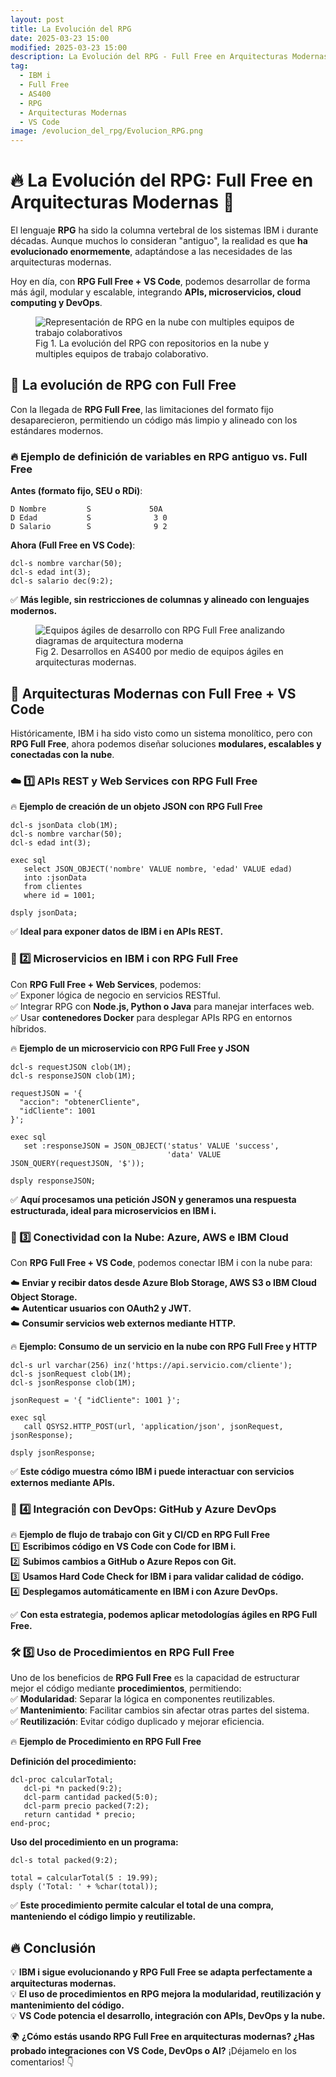 ```yaml
---
layout: post
title: La Evolución del RPG
date: 2025-03-23 15:00
modified: 2025-03-23 15:00
description: La Evolución del RPG - Full Free en Arquitecturas Modernas
tag:
  - IBM i
  - Full Free
  - AS400
  - RPG
  - Arquitecturas Modernas
  - VS Code
image: /evolucion_del_rpg/Evolucion_RPG.png
---
```


# 🔥 La Evolución del RPG: Full Free en Arquitecturas Modernas 🚀  

El lenguaje **RPG** ha sido la columna vertebral de los sistemas IBM i durante décadas. Aunque muchos lo consideran "antiguo", la realidad es que **ha evolucionado enormemente**, adaptándose a las necesidades de las arquitecturas modernas.  

Hoy en día, con **RPG Full Free + VS Code**, podemos desarrollar de forma más ágil, modular y escalable, integrando **APIs, microservicios, cloud computing y DevOps**.  

<figure>
<img src="./Crecimiento_RPG.png" alt="Representación de RPG en la nube con multiples equipos de trabajo colaborativos">
<figcaption>Fig 1. La evolución del RPG con repositorios en la nube y multiples equipos de trabajo colaborativo.</figcaption>
</figure>

## 🔹 La evolución de RPG con Full Free  

Con la llegada de **RPG Full Free**, las limitaciones del formato fijo desaparecieron, permitiendo un código más limpio y alineado con los estándares modernos.  

### 🔥 Ejemplo de definición de variables en RPG antiguo vs. Full Free  

**Antes (formato fijo, SEU o RDi)**:  
```rpg
D Nombre         S             50A
D Edad           S              3 0
D Salario        S              9 2
```

**Ahora (Full Free en VS Code)**:  
```rpg
dcl-s nombre varchar(50);
dcl-s edad int(3);
dcl-s salario dec(9:2);
```
✅ **Más legible, sin restricciones de columnas y alineado con lenguajes modernos.**  

<figure>
<img src="./Arquitectura_RPG.png" alt="Equipos ágiles de desarrollo con RPG Full Free analizando diagramas de arquitectura moderna">
<figcaption>Fig 2. Desarrollos en AS400 por medio de equipos ágiles en arquitecturas modernas.</figcaption>
</figure>

## 🔹 Arquitecturas Modernas con Full Free + VS Code  

Históricamente, IBM i ha sido visto como un sistema monolítico, pero con **RPG Full Free**, ahora podemos diseñar soluciones **modulares, escalables y conectadas con la nube**.  

### ☁️ 1️⃣ APIs REST y Web Services con RPG Full Free  

🔥 **Ejemplo de creación de un objeto JSON con RPG Full Free**  
```rpg
dcl-s jsonData clob(1M);
dcl-s nombre varchar(50);
dcl-s edad int(3);

exec sql
   select JSON_OBJECT('nombre' VALUE nombre, 'edad' VALUE edad)
   into :jsonData
   from clientes
   where id = 1001;

dsply jsonData;
```
✅ **Ideal para exponer datos de IBM i en APIs REST.**  


### 🔗 2️⃣ Microservicios en IBM i con RPG Full Free  

Con **RPG Full Free + Web Services**, podemos:  
✅ Exponer lógica de negocio en servicios RESTful.  
✅ Integrar RPG con **Node.js, Python o Java** para manejar interfaces web.  
✅ Usar **contenedores Docker** para desplegar APIs RPG en entornos híbridos.  

🔥 **Ejemplo de un microservicio con RPG Full Free y JSON**  
```rpg
dcl-s requestJSON clob(1M);
dcl-s responseJSON clob(1M);

requestJSON = '{
  "accion": "obtenerCliente",
  "idCliente": 1001
}';

exec sql
   set :responseJSON = JSON_OBJECT('status' VALUE 'success',
                                   'data' VALUE JSON_QUERY(requestJSON, '$'));

dsply responseJSON;
```
✅ **Aquí procesamos una petición JSON y generamos una respuesta estructurada, ideal para microservicios en IBM i.**  


### 📡 3️⃣ Conectividad con la Nube: Azure, AWS e IBM Cloud  

Con **RPG Full Free + VS Code**, podemos conectar IBM i con la nube para:  

☁️ **Enviar y recibir datos desde Azure Blob Storage, AWS S3 o IBM Cloud Object Storage.**  
☁️ **Autenticar usuarios con OAuth2 y JWT.**  
☁️ **Consumir servicios web externos mediante HTTP.**  

🔥 **Ejemplo: Consumo de un servicio en la nube con RPG Full Free y HTTP**  
```rpg
dcl-s url varchar(256) inz('https://api.servicio.com/cliente');
dcl-s jsonRequest clob(1M);
dcl-s jsonResponse clob(1M);

jsonRequest = '{ "idCliente": 1001 }';

exec sql
   call QSYS2.HTTP_POST(url, 'application/json', jsonRequest, jsonResponse);

dsply jsonResponse;
```
✅ **Este código muestra cómo IBM i puede interactuar con servicios externos mediante APIs.**  


### 🔄 4️⃣ Integración con DevOps: GitHub y Azure DevOps  

🔥 **Ejemplo de flujo de trabajo con Git y CI/CD en RPG Full Free**  
1️⃣ **Escribimos código en VS Code con Code for IBM i.**  
2️⃣ **Subimos cambios a GitHub o Azure Repos con Git.**  
3️⃣ **Usamos Hard Code Check for IBM i para validar calidad de código.**  
4️⃣ **Desplegamos automáticamente en IBM i con Azure DevOps.**  

✅ **Con esta estrategia, podemos aplicar metodologías ágiles en RPG Full Free.**  


### 🛠️ 5️⃣ Uso de Procedimientos en RPG Full Free  

Uno de los beneficios de **RPG Full Free** es la capacidad de estructurar mejor el código mediante **procedimientos**, permitiendo:  
✅ **Modularidad**: Separar la lógica en componentes reutilizables.  
✅ **Mantenimiento**: Facilitar cambios sin afectar otras partes del sistema.  
✅ **Reutilización**: Evitar código duplicado y mejorar eficiencia.  

🔥 **Ejemplo de Procedimiento en RPG Full Free**  

**Definición del procedimiento:**  
```rpg
dcl-proc calcularTotal;
   dcl-pi *n packed(9:2);
   dcl-parm cantidad packed(5:0);
   dcl-parm precio packed(7:2);
   return cantidad * precio;
end-proc;
```

**Uso del procedimiento en un programa:**  
```rpg
dcl-s total packed(9:2);

total = calcularTotal(5 : 19.99);
dsply ('Total: ' + %char(total));
```
✅ **Este procedimiento permite calcular el total de una compra, manteniendo el código limpio y reutilizable.**  

## 🔥 Conclusión  

💡 **IBM i sigue evolucionando y RPG Full Free se adapta perfectamente a arquitecturas modernas.**  
💡 **El uso de procedimientos en RPG mejora la modularidad, reutilización y mantenimiento del código.**  
💡 **VS Code potencia el desarrollo, integración con APIs, DevOps y la nube.**  

🌍 **¿Cómo estás usando RPG Full Free en arquitecturas modernas? ¿Has probado integraciones con VS Code, DevOps o AI?** ¡Déjamelo en los comentarios! 👇 